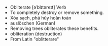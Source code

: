 - Obliterate	[əˈblɪtəreɪt]	Verb	
- To completely destroy or remove something.
- Xóa sạch, phá hủy hoàn toàn
- auslöschen (German)
- Removing trees obliterates these benefits.
- obliteration (destruction)
- From Latin "oblitterare"